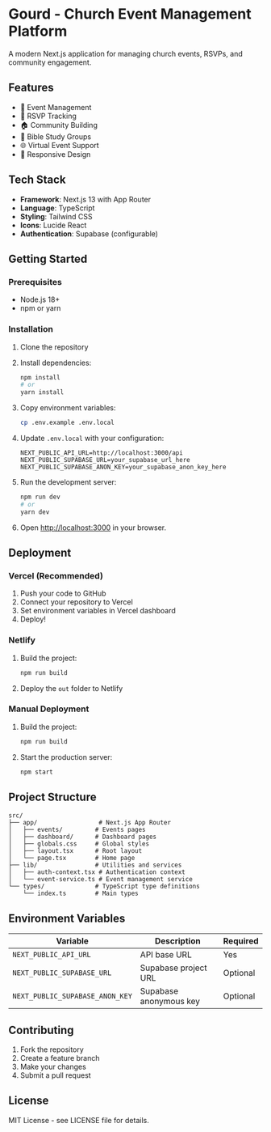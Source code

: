 # Gourd - Church Event Management Platform

A modern Next.js application for managing church events, RSVPs, and community engagement.

## Features

- 📅 Event Management
- 👥 RSVP Tracking
- 🏠 Community Building
- 📖 Bible Study Groups
- 🌐 Virtual Event Support
- 📱 Responsive Design

## Tech Stack

- **Framework**: Next.js 13 with App Router
- **Language**: TypeScript
- **Styling**: Tailwind CSS
- **Icons**: Lucide React
- **Authentication**: Supabase (configurable)

## Getting Started

### Prerequisites

- Node.js 18+ 
- npm or yarn

### Installation

1. Clone the repository
2. Install dependencies:
   ```bash
   npm install
   # or
   yarn install
   ```

3. Copy environment variables:
   ```bash
   cp .env.example .env.local
   ```

4. Update `.env.local` with your configuration:
   ```env
   NEXT_PUBLIC_API_URL=http://localhost:3000/api
   NEXT_PUBLIC_SUPABASE_URL=your_supabase_url_here
   NEXT_PUBLIC_SUPABASE_ANON_KEY=your_supabase_anon_key_here
   ```

5. Run the development server:
   ```bash
   npm run dev
   # or
   yarn dev
   ```

6. Open [http://localhost:3000](http://localhost:3000) in your browser.

## Deployment

### Vercel (Recommended)

1. Push your code to GitHub
2. Connect your repository to Vercel
3. Set environment variables in Vercel dashboard
4. Deploy!

### Netlify

1. Build the project:
   ```bash
   npm run build
   ```

2. Deploy the `out` folder to Netlify

### Manual Deployment

1. Build the project:
   ```bash
   npm run build
   ```

2. Start the production server:
   ```bash
   npm start
   ```

## Project Structure

```
src/
├── app/                 # Next.js App Router
│   ├── events/         # Events pages
│   ├── dashboard/      # Dashboard pages
│   ├── globals.css     # Global styles
│   ├── layout.tsx      # Root layout
│   └── page.tsx        # Home page
├── lib/                # Utilities and services
│   ├── auth-context.tsx # Authentication context
│   └── event-service.ts # Event management service
└── types/              # TypeScript type definitions
    └── index.ts        # Main types
```

## Environment Variables

| Variable | Description | Required |
|----------|-------------|----------|
| `NEXT_PUBLIC_API_URL` | API base URL | Yes |
| `NEXT_PUBLIC_SUPABASE_URL` | Supabase project URL | Optional |
| `NEXT_PUBLIC_SUPABASE_ANON_KEY` | Supabase anonymous key | Optional |

## Contributing

1. Fork the repository
2. Create a feature branch
3. Make your changes
4. Submit a pull request

## License

MIT License - see LICENSE file for details.
